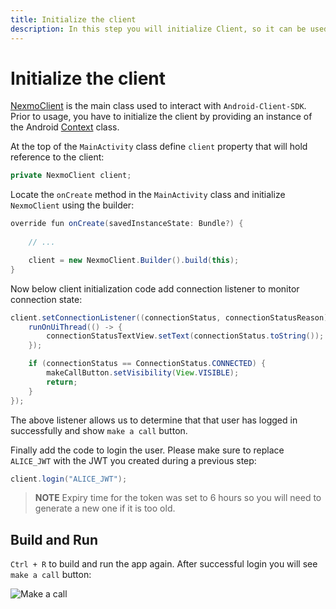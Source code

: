 ```yaml
---
title: Initialize the client
description: In this step you will initialize Client, so it can be used within the application.
---
```


# Initialize the client

[NexmoClient](https://developer.nexmo.com/sdk/stitch/android/com/nexmo/client/NexmoClient.html) is the main class used to interact with `Android-Client-SDK`. Prior to usage, you have to initialize the client by providing an instance of the Android [Context](https://developer.android.com/reference/android/content/Context) class. 

At the top of the `MainActivity` class define `client` property that will hold reference to the client:

```java
private NexmoClient client;
```

Locate the `onCreate` method in the `MainActivity` class and initialize `NexmoClient` using the builder:

```java
override fun onCreate(savedInstanceState: Bundle?) {
    
    // ...

    client = new NexmoClient.Builder().build(this);
}
```

Now below client initialization code add connection listener to monitor connection state:

```java
client.setConnectionListener((connectionStatus, connectionStatusReason) -> {
    runOnUiThread(() -> {
        connectionStatusTextView.setText(connectionStatus.toString());
    });

    if (connectionStatus == ConnectionStatus.CONNECTED) {
        makeCallButton.setVisibility(View.VISIBLE);
        return;
    }
});
```

 The above listener allows us to determine that that user has logged in successfully and show `make a call` button. 
 
 Finally add the code to login the user. Please make sure to replace `ALICE_JWT` with the JWT you created during a previous step:

```java
client.login("ALICE_JWT");
```

> **NOTE** Expiry time for the token was set to 6 hours so you will need to generate a new one if it is too old.

## Build and Run

`Ctrl + R` to build and run the app again. After successful login you will see `make a call` button:

![Make a call](/screenshots/tutorials/client-sdk/app-to-phone/make-a-call.png)
